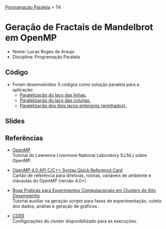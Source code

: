 [Programação Paralela](https://github.com/lucasroges/elc139-2019a) > T4

# Geração de Fractais de Mandelbrot em OpenMP

- Nome: Lucas Roges de Araujo
- Disciplina: Programação Paralela

## Código

- Foram desenvolvidos 3 códigos como solução paralela para a aplicação:
	- [Paralelização do laço das linhas.](fractalpar1.cpp)
	- [Paralelização do laço das colunas.](fractalpar2.cpp)
	- [Paralelização dos dois laços anteriores (aninhados).](fractalpar3.cpp)

## Slides

<!--- A apresentação de *slides* preparada para o trabalho pode ser encontrada [aqui](t4.pdf).-->

## Referências

- [OpenMP](https://computing.llnl.gov/tutorials/openMP/)  
  Tutorial do Lawrence Livermore National Laboratory (LLNL) sobre OpenMP.

- [OpenMP 4.0 API C/C++ Syntax Quick Reference Card](https://www.openmp.org/wp-content/uploads/OpenMP-4.0-C.pdf)  
  Cartão de referência para diretivas, rotinas, variáveis de ambiente e cláusulas do OpenMP (versão 4.0+).

- [Boas Práticas para Experimentos Computacionais em Clusters de Alto Desempenho](https://github.com/viniciusvgp/tutorial-mc-erad-2019)  
  Tutorial auxiliar na geração *scripts* para fases de experimentação, coleta dos dados, análise e geração de gráficos.

- [CDER](https://help.rs.gsu.edu/display/PD/CDER)  
  Configurações do *cluster* disponibilizado para as execuções.
